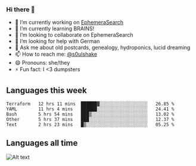 ### Hi there 👋

<!--
**soulshake/soulshake** is a ✨ _special_ ✨ repository because its `README.md` (this file) appears on your GitHub profile.

Here are some ideas to get you started:

- 🔭 I’m currently working on ...
- 🌱 I’m currently learning ...
- 👯 I’m looking to collaborate on ...
- 🤔 I’m looking for help with ...
- 💬 Ask me about ...
- 📫 How to reach me: ...
- 😄 Pronouns: ...
- ⚡ Fun fact: ...
-->


- 🔭 I’m currently working on [EphemeraSearch](https://www.ephemerasearch.com/)
- 🌱 I’m currently learning BRAINS!
- 👯 I’m looking to collaborate on EphemeraSearch
- 🤔 I’m looking for help with German
- 💬 Ask me about old postcards, genealogy, hydroponics, lucid dreaming
- 📫 How to reach me: [@s0ulshake](https://twitter.com/soulshake)
- 😄 Pronouns: she/they
- ⚡ Fun fact: I <3 dumpsters

## Languages this week

<!--START_SECTION:waka-->
```text
Terraform   12 hrs 11 mins  ██████▓░░░░░░░░░░░░░░░░░░   26.85 % 
YAML        11 hrs 4 mins   ██████░░░░░░░░░░░░░░░░░░░   24.41 % 
Bash        5 hrs 54 mins   ███▒░░░░░░░░░░░░░░░░░░░░░   13.02 % 
Other       5 hrs 37 mins   ███░░░░░░░░░░░░░░░░░░░░░░   12.37 % 
Text        2 hrs 23 mins   █▒░░░░░░░░░░░░░░░░░░░░░░░   05.25 % 
```
<!--END_SECTION:waka-->

## Languages all time
![Alt text](https://wakatime.com/share/@aj/6aa10b67-a5e9-4fb1-acaf-8692f4385172.svg)
